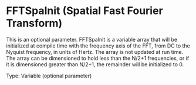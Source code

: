 # FFTSpaInit (Spatial Fast Fourier Transform)

This is an optional parameter. FFTSpaInit is a variable array that will be initialized at compile time with the frequency axis of the FFT, from DC to the Nyquist frequency, in units of Hertz. The array is not updated at run time. The array can be dimensioned to hold less than the N/2+1 frequencies, or if it is dimensioned greater than N/2+1, the remainder will be initialized to 0.

Type: Variable (optional parameter)
